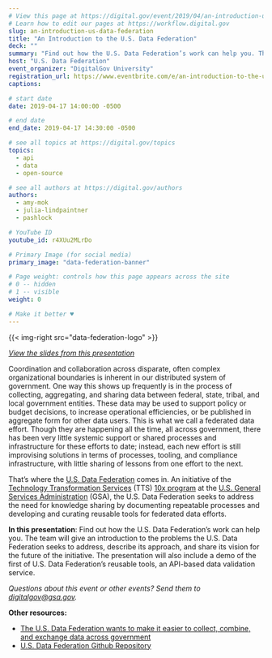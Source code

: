 ```yaml
---
# View this page at https://digital.gov/event/2019/04/an-introduction-us-data-federation
# Learn how to edit our pages at https://workflow.digital.gov
slug: an-introduction-us-data-federation
title: "An Introduction to the U.S. Data Federation"
deck: ""
summary: "Find out how the U.S. Data Federation’s work can help you. The team will give an introduction to the problems the U.S. Data Federation seeks to address, describe its approach, and share its vision for the future of the initiative. "
host: "U.S. Data Federation"
event_organizer: "DigitalGov University"
registration_url: https://www.eventbrite.com/e/an-introduction-to-the-us-data-federation-registration-58856885529
captions: 

# start date
date: 2019-04-17 14:00:00 -0500

# end date
end_date: 2019-04-17 14:30:00 -0500

# see all topics at https://digital.gov/topics
topics: 
  - api
  - data
  - open-source

# see all authors at https://digital.gov/authors
authors: 
  - amy-mok
  - julia-lindpaintner
  - pashlock

# YouTube ID
youtube_id: r4XUu2MLrDo

# Primary Image (for social media)
primary_image: "data-federation-banner"

# Page weight: controls how this page appears across the site
# 0 -- hidden
# 1 -- visible
weight: 0

# Make it better ♥
---
```


{{< img-right src="data-federation-logo" >}}

*[View the slides from this presentation](https://github.com/18F/data-federation-project/blob/master/assets/Digital.gov%20Presentation%20%E2%80%94%20US%20Data%20Federation.pdf)*

Coordination and collaboration across disparate, often complex organizational boundaries is inherent in our distributed system of government. One way this shows up frequently is in the process of collecting, aggregating, and sharing data between federal, state, tribal, and local government entities. These data may be used to support policy or budget decisions, to increase operational efficiencies, or be published in aggregate form for other data users. This is what we call a federated data effort. Though they are happening all the time, all across government, there has been very little systemic support or shared processes and infrastructure for these efforts to date; instead, each new effort is still improvising solutions in terms of processes, tooling, and compliance infrastructure, with little sharing of lessons from one effort to the next.

That’s where the [U.S. Data Federation](https://github.com/18F/data-federation-project) comes in. An initiative of the [Technology Transformation Services](https://www.gsa.gov/tts) (TTS) [10x program](https://10x.gsa.gov/) at the [U.S. General Services Administration](https://www.gsa.gov/) (GSA), the U.S. Data Federation seeks to address the need for knowledge sharing by documenting repeatable processes and developing and curating reusable tools for federated data efforts.

**In this presentation**: Find out how the U.S. Data Federation’s work can help you. The team will give an introduction to the problems the U.S. Data Federation seeks to address, describe its approach, and share its vision for the future of the initiative. The presentation will also include a demo of the first of U.S. Data Federation’s reusable tools, an API-based data validation service.

*Questions about this event or other events? Send them to digitalgov@gsa.gov.*

**Other resources:**

* [The U.S. Data Federation wants to make it easier to collect, combine, and exchange data across government](https://18f.gsa.gov/2019/03/05/the-us-data-federation/)
* [U.S. Data Federation Github Repository](https://github.com/18F/data-federation-project)
